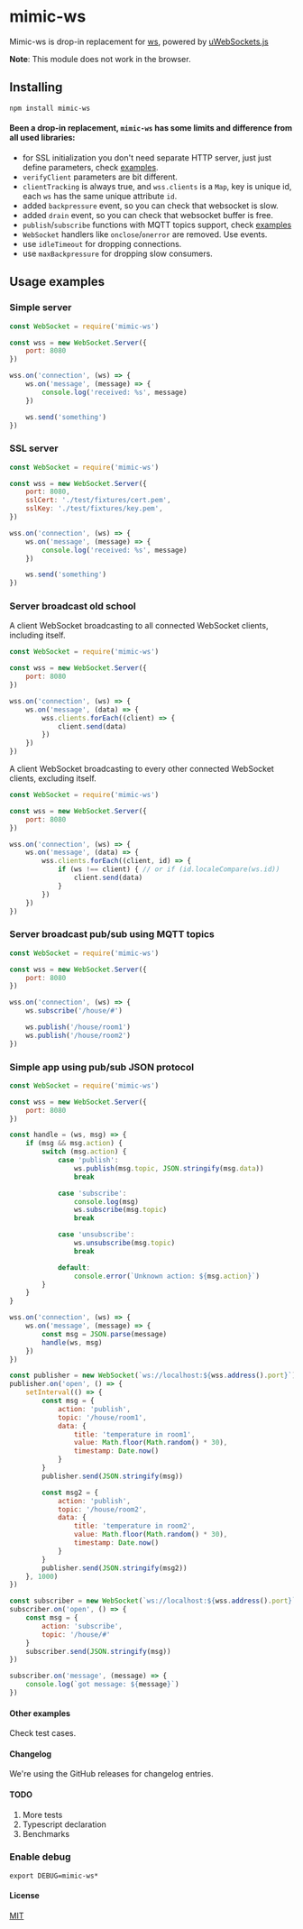 # mimic-ws

Mimic-ws is drop-in replacement for [ws](https://github.com/websockets/ws), powered by [uWebSockets.js](https://github.com/uNetworking/uWebSockets.js)

**Note**: This module does not work in the browser. 

## Installing
`npm install mimic-ws`

#### Been a drop-in replacement, `mimic-ws` has some limits and difference from all used libraries:
- for SSL initialization you don't need separate HTTP server, just just define parameters, check [examples](#usage-examples).
- `verifyClient` parameters are bit different.
- `clientTracking` is always true, and `wss.clients` is a `Map`, key is unique id, each `ws` has the same unique attribute `id`.
- added `backpressure` event, so you can check that websocket is slow.
- added `drain` event, so you can check that websocket buffer is free.
- `publish`/`subscribe` functions with MQTT topics support, check [examples](#usage-examples)
- `WebSocket` handlers like `onclose`/`onerror` are removed. Use events.
- use `idleTimeout` for dropping connections.
- use `maxBackpressure` for dropping slow consumers.

## Usage examples

### Simple server

```js
const WebSocket = require('mimic-ws')

const wss = new WebSocket.Server({
    port: 8080
})

wss.on('connection', (ws) => {
    ws.on('message', (message) => {
        console.log('received: %s', message)
    })

    ws.send('something')
})
```

### SSL server

```js
const WebSocket = require('mimic-ws')

const wss = new WebSocket.Server({
    port: 8080,
    sslCert: './test/fixtures/cert.pem',
    sslKey: './test/fixtures/key.pem',
})

wss.on('connection', (ws) => {
    ws.on('message', (message) => {
        console.log('received: %s', message)
    })

    ws.send('something')
})
```

### Server broadcast old school

A client WebSocket broadcasting to all connected WebSocket clients, including itself.

```js
const WebSocket = require('mimic-ws')

const wss = new WebSocket.Server({
    port: 8080
})

wss.on('connection', (ws) => {
    ws.on('message', (data) => {
        wss.clients.forEach((client) => {
            client.send(data)
        })
    })
})
```
A client WebSocket broadcasting to every other connected WebSocket clients, excluding itself.

```js
const WebSocket = require('mimic-ws')

const wss = new WebSocket.Server({
    port: 8080
})

wss.on('connection', (ws) => {
    ws.on('message', (data) => {
        wss.clients.forEach((client, id) => {
            if (ws !== client) { // or if (id.localeCompare(ws.id))
                client.send(data)
            }
        })
    })
})
```

### Server broadcast pub/sub using MQTT topics


```js
const WebSocket = require('mimic-ws')

const wss = new WebSocket.Server({
    port: 8080
})

wss.on('connection', (ws) => {
    ws.subscribe('/house/#')

    ws.publish('/house/room1')
    ws.publish('/house/room2')
})
```

### Simple app using pub/sub JSON protocol
```js
const WebSocket = require('mimic-ws')

const wss = new WebSocket.Server({
    port: 8080
})

const handle = (ws, msg) => {
    if (msg && msg.action) {
        switch (msg.action) {
            case 'publish':
                ws.publish(msg.topic, JSON.stringify(msg.data))
                break

            case 'subscribe':
                console.log(msg)
                ws.subscribe(msg.topic)
                break

            case 'unsubscribe':
                ws.unsubscribe(msg.topic)
                break

            default:
                console.error(`Unknown action: ${msg.action}`)
        }
    }
}

wss.on('connection', (ws) => {
    ws.on('message', (message) => {
        const msg = JSON.parse(message)
        handle(ws, msg)
    })
})

const publisher = new WebSocket(`ws://localhost:${wss.address().port}`)
publisher.on('open', () => {
    setInterval(() => {
        const msg = {
            action: 'publish',
            topic: '/house/room1',
            data: {
                title: 'temperature in room1',
                value: Math.floor(Math.random() * 30),
                timestamp: Date.now()
            }
        }
        publisher.send(JSON.stringify(msg))

        const msg2 = {
            action: 'publish',
            topic: '/house/room2',
            data: {
                title: 'temperature in room2',
                value: Math.floor(Math.random() * 30),
                timestamp: Date.now()
            }
        }
        publisher.send(JSON.stringify(msg2))
    }, 1000)
})

const subscriber = new WebSocket(`ws://localhost:${wss.address().port}`)
subscriber.on('open', () => {
    const msg = {
        action: 'subscribe',
        topic: '/house/#'
    }
    subscriber.send(JSON.stringify(msg))
})

subscriber.on('message', (message) => {
    console.log(`got message: ${message}`)
})
```


#### Other examples
Check test cases.

#### Changelog
We're using the GitHub releases for changelog entries.

#### TODO
1. More tests
2. Typescript declaration
3. Benchmarks

### Enable debug
``export DEBUG=mimic-ws*``

#### License
[MIT](LICENSE)
